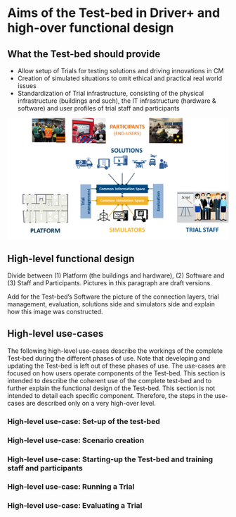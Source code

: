 # Aims of the Test-bed in Driver+ and high-over functional design

## What the Test-bed should provide
- Allow setup of Trials for testing solutions and driving innovations in CM
- Creation of simulated situations to omit ethical and practical real world issues
- Standardization of Trial infrastructure, consisting of the physical infrastructure (buildings and such), the IT infrastructure (hardware & software) and user profiles of trial staff and participants

![testbed-platform-participants-trial](../img/testbed-platform-participants-trial.png)

## High-level functional design
Divide between (1) Platform (the buildings and hardware), (2) Software and (3) Staff and Participants. Pictures in this paragraph are draft versions. 

Add for the Test-bed’s Software the picture of the connection layers, trial management, evaluation, solutions side and simulators side and explain how this image was constructed. 

## High-level use-cases
The following high-level use-cases describe the workings of the complete Test-bed during the different phases of use. Note that developing and updating the Test-bed is left out of these phases of use. The use-cases are focused on how users operate components of the Test-bed. This section is intended to describe the coherent use of the complete test-bed and to further explain the functional design of the Test-bed. This section is not intended to detail each specific component. Therefore, the steps in the use-cases are described only on a very high-over level. 

### High-level use-case: Set-up of the test-bed

### High-level use-case: Scenario creation

### High-level use-case: Starting-up the Test-bed and training staff and participants

### High-level use-case: Running a Trial

### High-level use-case: Evaluating a Trial
